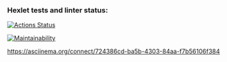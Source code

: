 ### Hexlet tests and linter status:
[![Actions Status](https://github.com/olga-treushkova/frontend-project-44/actions/workflows/hexlet-check.yml/badge.svg)](https://github.com/olga-treushkova/frontend-project-44/actions)


[![Maintainability](https://api.codeclimate.com/v1/badges/ddc9a3354d45b190ff7c/maintainability)](https://codeclimate.com/github/olga-treushkova/frontend-project-44/maintainability)


https://asciinema.org/connect/724386cd-ba5b-4303-84aa-f7b56106f384